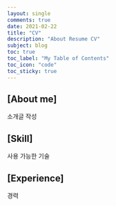 ```yaml
---
layout: single
comments: true
date: 2021-02-22
title: "CV"
description: "About Resume CV"
subject: blog
toc: true
toc_label: "My Table of Contents"
toc_icon: "code"
toc_sticky: true
---
```


## [About me]
소개글 작성

## [Skill]
사용 가능한 기술

## [Experience]
경력
